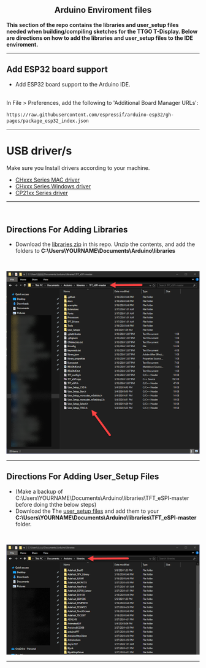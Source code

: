 <div align="center">
  
## Arduino Enviroment files

</div>

<b>This section of the repo contains the libraries and user_setup files needed when building/compiling sketches for the TTGO T-Display.
Below are directions on how to add the libraries and user_setup files to the IDE enviroment.</b>
___

## Add ESP32 board support 
- Add ESP32 board support to the Arduino IDE.
<br>
In File > Preferences, add the following to 'Additional Board Manager URLs':

```
https://raw.githubusercontent.com/espressif/arduino-esp32/gh-pages/package_esp32_index.json
```
___

# USB driver/s
Make sure you Install drivers according to your machine. 
- [CHxxx Series MAC driver](http://www.wch-ic.com/downloads/CH34XSER_MAC_ZIP.html) 
- [CHxxx Series Windows driver](http://www.wch-ic.com/downloads/CH343SER_ZIP.html) 
- [CP21xx Series driver](https://www.silabs.com/developers/usb-to-uart-bridge-vcp-drivers?tab=downloads)
___

<br>

## Directions For Adding Libraries
- Download the <a href=https://github.com/ATOMNFT/ESP32-TTGO-T-Display-Hub/blob/main/Arduino%20Files/Libraries/libraries.zip>libraries zip</a> in this repo. Unzip the contents, and add the folders to **C:\Users\YOURNAME\Documents\Arduino\libraries** 
<br>

![libraries-location](images/libslocation.png)

___

## Directions For Adding User_Setup Files
- (Make a backup of C:\Users\YOURNAME\Documents\Arduino\libraries\TFT_eSPI-master before doing ththe below steps)
- Download the The <a href=https://github.com/ATOMNFT/ESP32-TTGO-T-Display-Hub/tree/main/Arduino%20Files/User_Setup%20Files>user_setup files</a> and add them to your **C:\Users\YOURNAME\Documents\Arduino\libraries\TFT_eSPI-master** folder.
<br>

![usersetup-location](images/usersetuplocation.png)


<hr>
<br>